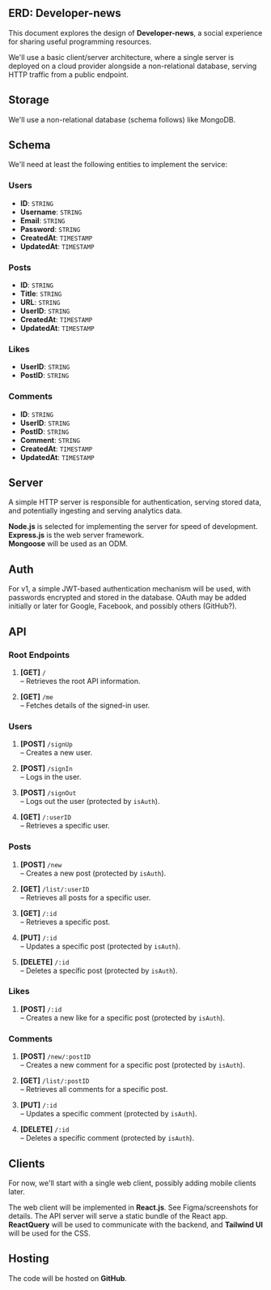 ## ERD: Developer-news

This document explores the design of **Developer-news**, a social experience for sharing useful programming resources.

We'll use a basic client/server architecture, where a single server is deployed on a cloud provider alongside a non-relational database, serving HTTP traffic from a public endpoint.

## Storage

We'll use a non-relational database (schema follows) like MongoDB.

## Schema

We'll need at least the following entities to implement the service:

### Users

- **ID**: `STRING`
- **Username**: `STRING`
- **Email**: `STRING`
- **Password**: `STRING`
- **CreatedAt**: `TIMESTAMP`
- **UpdatedAt**: `TIMESTAMP`

### Posts

- **ID**: `STRING`
- **Title**: `STRING`
- **URL**: `STRING`
- **UserID**: `STRING`
- **CreatedAt**: `TIMESTAMP`
- **UpdatedAt**: `TIMESTAMP`

### Likes

- **UserID**: `STRING`
- **PostID**: `STRING`

### Comments

- **ID**: `STRING`
- **UserID**: `STRING`
- **PostID**: `STRING`
- **Comment**: `STRING`
- **CreatedAt**: `TIMESTAMP`
- **UpdatedAt**: `TIMESTAMP`

## Server

A simple HTTP server is responsible for authentication, serving stored data, and potentially ingesting and serving analytics data.

**Node.js** is selected for implementing the server for speed of development.  
**Express.js** is the web server framework.  
**Mongoose** will be used as an ODM.

## Auth

For v1, a simple JWT-based authentication mechanism will be used, with passwords encrypted and stored in the database. OAuth may be added initially or later for Google, Facebook, and possibly others (GitHub?).

## API

### Root Endpoints

1. **[GET]** `/`  
   – Retrieves the root API information.

2. **[GET]** `/me`  
   – Fetches details of the signed-in user.

### Users

1. **[POST]** `/signUp`  
   – Creates a new user.

2. **[POST]** `/signIn`  
   – Logs in the user.

3. **[POST]** `/signOut`  
   – Logs out the user (protected by `isAuth`).

4. **[GET]** `/:userID`  
   – Retrieves a specific user.

### Posts

1. **[POST]** `/new`  
   – Creates a new post (protected by `isAuth`).

2. **[GET]** `/list/:userID`  
   – Retrieves all posts for a specific user.

3. **[GET]** `/:id`  
   – Retrieves a specific post.

4. **[PUT]** `/:id`  
   – Updates a specific post (protected by `isAuth`).

5. **[DELETE]** `/:id`  
   – Deletes a specific post (protected by `isAuth`).

### Likes

1. **[POST]** `/:id`  
   – Creates a new like for a specific post (protected by `isAuth`).

### Comments

1. **[POST]** `/new/:postID`  
   – Creates a new comment for a specific post (protected by `isAuth`).

2. **[GET]** `/list/:postID`  
   – Retrieves all comments for a specific post.

3. **[PUT]** `/:id`  
   – Updates a specific comment (protected by `isAuth`).

4. **[DELETE]** `/:id`  
   – Deletes a specific comment (protected by `isAuth`).

## Clients

For now, we'll start with a single web client, possibly adding mobile clients later.

The web client will be implemented in **React.js**. See Figma/screenshots for details. The API server will serve a static bundle of the React app. **ReactQuery** will be used to communicate with the backend, and **Tailwind UI** will be used for the CSS.

## Hosting

The code will be hosted on **GitHub**.
